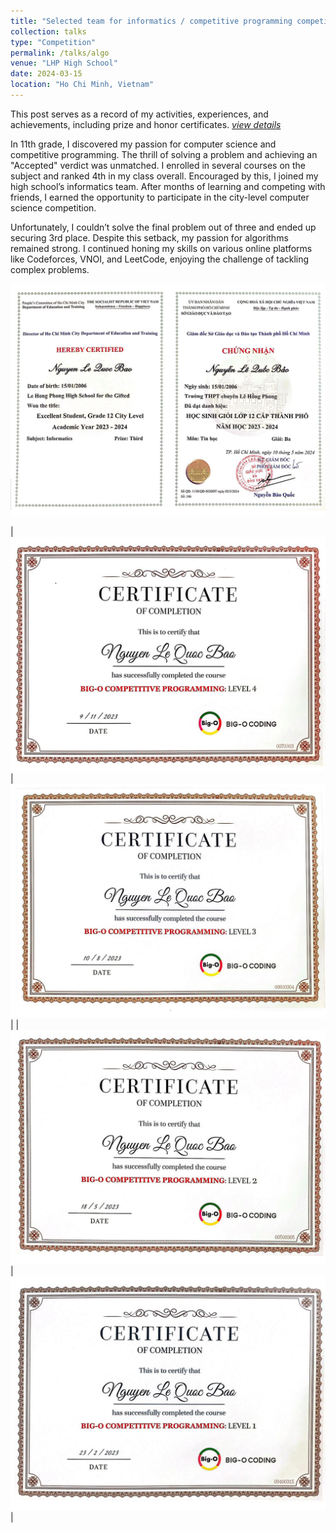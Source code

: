```yaml
---
title: "Selected team for informatics / competitive programming competition"
collection: talks
type: "Competition"
permalink: /talks/algo
venue: "LHP High School"
date: 2024-03-15
location: "Ho Chi Minh, Vietnam"
---
```


This post serves as a record of my activities, experiences, and achievements, including prize and honor certificates. [*view details*](/posts/algo)

In 11th grade, I discovered my passion for computer science and competitive programming. The thrill of solving a problem and achieving an "Accepted" verdict was unmatched. I enrolled in several courses on the subject and ranked 4th in my class overall. Encouraged by this, I joined my high school’s informatics team. After months of learning and competing with friends, I earned the opportunity to participate in the city-level computer science competition.

Unfortunately, I couldn’t solve the final problem out of three and ended up securing 3rd place. Despite this setback, my passion for algorithms remained strong. I continued honing my skills on various online platforms like Codeforces, VNOI, and LeetCode, enjoying the challenge of tackling complex problems.

![](/assets/images/algo/informatic.png)

| ![](/assets/images/algo/level-1.png) | ![](/assets/images/algo/level-2.png) |
| ![](/assets/images/algo/level-3.png) | ![](/assets/images/algo/level-4.png) |